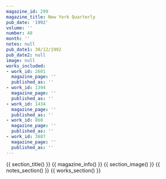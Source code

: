 ```yaml
---
magazine_id: 299
magazine_title: New York Quarterly
pub_date: '1992'
volume: ''
number: 48
month: ''
notes: null
pub_date1: 30/12/1992
pub_date2: null
image: null
works_included:
- work_id: 2601
  magazine_page: ''
  published_as: ''
- work_id: 1394
  magazine_page: ''
  published_as: ''
- work_id: 1434
  magazine_page: ''
  published_as: ''
- work_id: 860
  magazine_page: ''
  published_as: ''
- work_id: 3887
  magazine_page: ''
  published_as: ''
---
```


{{ section_title() }}
{{ magazine_info() }}
{{ section_image() }}
{{ notes_section() }}
{{ works_section() }}
